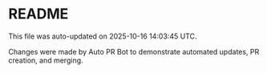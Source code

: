 # README

This file was auto-updated on 2025-10-16 14:03:45 UTC.

Changes were made by Auto PR Bot to demonstrate automated updates, PR creation, and merging.
